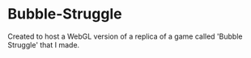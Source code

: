 # Bubble-Struggle
Created to host a WebGL version of a replica of a game called 'Bubble Struggle' that I made.
